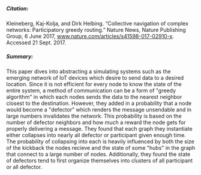 
##### Citation:
Kleineberg, Kaj-Kolja, and Dirk Helbing. “Collective navigation of complex networks: Participatory greedy routing.” Nature News,
Nature Publishing Group, 6 June 2017, www.nature.com/articles/s41598-017-02910-x. Accessed 21 Sept. 2017.

##### Summary:
This paper dives into abstracting a simulating systems such as the emerging network of IoT devices which desire
to send data to a desired location. Since it is not efficient for every node to know the state of the entire system,
a method of communication can be a form of "greedy algorithm" in which each nodes sends the data to the nearest neighbor
closest to the destination. However, they added in a probability that a node would become a "defector" which renders the
message unsendable and in large numbers invalidates the network. This probability is based on the number of defector neighbors
and how much a reward the node gets for properly delivering a message. They found that each graph they instantiate either
collapses into nearly all defector or participant given enough time. The probability of collapsing into each is heavily
influenced by both the size of the kickback the nodes recieve and the state of some "hubs" in the graph that connect to 
a large number of nodes. Additionally, they found the state of defectors tend to first organize themselves into clusters
of all participant or all defector.
